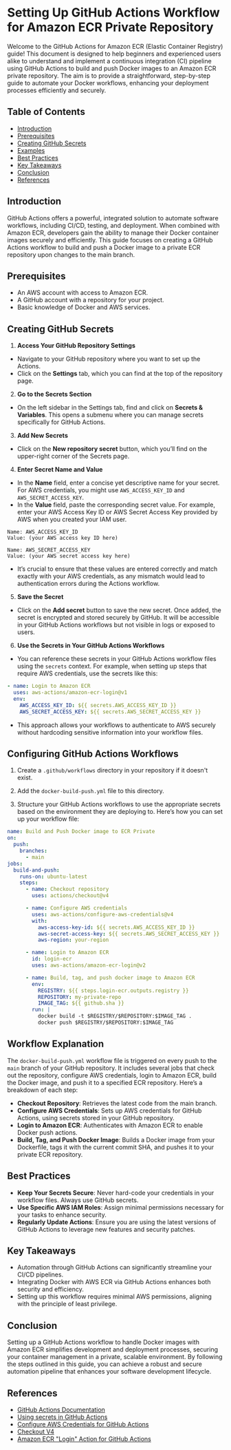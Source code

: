 # Setting Up GitHub Actions Workflow for Amazon ECR Private Repository

Welcome to the GitHub Actions for Amazon ECR (Elastic Container Registry) guide! This document is designed to help beginners and experienced users alike to understand and implement a continuous integration (CI) pipeline using GitHub Actions to build and push Docker images to an Amazon ECR private repository. The aim is to provide a straightforward, step-by-step guide to automate your Docker workflows, enhancing your deployment processes efficiently and securely.

## Table of Contents

- [Introduction](#introduction)
- [Prerequisites](#prerequisites)
- [Creating GitHub Secrets](#creating-github-secrets)
- [Examples](#examples)
- [Best Practices](#best-practices)
- [Key Takeaways](#key-takeaways)
- [Conclusion](#conclusion)
- [References](#references)

## Introduction

GitHub Actions offers a powerful, integrated solution to automate software workflows, including CI/CD, testing, and deployment. When combined with Amazon ECR, developers gain the ability to manage their Docker container images securely and efficiently. This guide focuses on creating a GitHub Actions workflow to build and push a Docker image to a private ECR repository upon changes to the main branch.

## Prerequisites

- An AWS account with access to Amazon ECR.
- A GitHub account with a repository for your project.
- Basic knowledge of Docker and AWS services.

## Creating GitHub Secrets

1. **Access Your GitHub Repository Settings**

- Navigate to your GitHub repository where you want to set up the Actions.
- Click on the **Settings** tab, which you can find at the top of the repository page.

2. **Go to the Secrets Section**

- On the left sidebar in the Settings tab, find and click on **Secrets & Variables**. This opens a submenu where you can manage secrets specifically for GitHub Actions.

3. **Add New Secrets**

- Click on the **New repository secret** button, which you’ll find on the upper-right corner of the Secrets page.
  
4. **Enter Secret Name and Value**

- In the **Name** field, enter a concise yet descriptive name for your secret. For AWS credentials, you might use `AWS_ACCESS_KEY_ID` and `AWS_SECRET_ACCESS_KEY`.
- In the **Value** field, paste the corresponding secret value. For example, enter your AWS Access Key ID or AWS Secret Access Key provided by AWS when you created your IAM user.

```plaintext
Name: AWS_ACCESS_KEY_ID
Value: (your AWS access key ID here)
```

```plaintext
Name: AWS_SECRET_ACCESS_KEY
Value: (your AWS secret access key here)
```

- It’s crucial to ensure that these values are entered correctly and match exactly with your AWS credentials, as any mismatch would lead to authentication errors during the Actions workflow.

5. **Save the Secret**

- Click on the **Add secret** button to save the new secret. Once added, the secret is encrypted and stored securely by GitHub. It will be accessible in your GitHub Actions workflows but not visible in logs or exposed to users.

6. **Use the Secrets in Your GitHub Actions Workflows**

- You can reference these secrets in your GitHub Actions workflow files using the `secrets` context. For example, when setting up steps that require AWS credentials, use the secrets like this:

```yaml
- name: Login to Amazon ECR
  uses: aws-actions/amazon-ecr-login@v1
  env:
    AWS_ACCESS_KEY_ID: ${{ secrets.AWS_ACCESS_KEY_ID }}
    AWS_SECRET_ACCESS_KEY: ${{ secrets.AWS_SECRET_ACCESS_KEY }}
```

- This approach allows your workflows to authenticate to AWS securely without hardcoding sensitive information into your workflow files.

## Configuring GitHub Actions Workflows

1. Create a `.github/workflows` directory in your repository if it doesn't exist.

2. Add the `docker-build-push.yml` file to this directory.

3. Structure your GitHub Actions workflows to use the appropriate secrets based on the environment they are deploying to. Here’s how you can set up your workflow file:


```yml
name: Build and Push Docker image to ECR Private
on:
  push:
    branches:
      - main
jobs:
  build-and-push:
    runs-on: ubuntu-latest
    steps:
      - name: Checkout repository
        uses: actions/checkout@v4

      - name: Configure AWS credentials
        uses: aws-actions/configure-aws-credentials@v4
        with:
          aws-access-key-id: ${{ secrets.AWS_ACCESS_KEY_ID }}
          aws-secret-access-key: ${{ secrets.AWS_SECRET_ACCESS_KEY }}
          aws-region: your-region

      - name: Login to Amazon ECR
        id: login-ecr
        uses: aws-actions/amazon-ecr-login@v2

      - name: Build, tag, and push docker image to Amazon ECR
        env:
          REGISTRY: ${{ steps.login-ecr.outputs.registry }}
          REPOSITORY: my-private-repo
          IMAGE_TAG: ${{ github.sha }}
        run: |
          docker build -t $REGISTRY/$REPOSITORY:$IMAGE_TAG .
          docker push $REGISTRY/$REPOSITORY:$IMAGE_TAG
```

## Workflow Explanation

The `docker-build-push.yml` workflow file is triggered on every push to the `main` branch of your GitHub repository. It includes several jobs that check out the repository, configure AWS credentials, login to Amazon ECR, build the Docker image, and push it to a specified ECR repository. Here’s a breakdown of each step:

- **Checkout Repository**: Retrieves the latest code from the main branch.
- **Configure AWS Credentials**: Sets up AWS credentials for GitHub Actions, using secrets stored in your GitHub repository.
- **Login to Amazon ECR**: Authenticates with Amazon ECR to enable Docker push actions.
- **Build, Tag, and Push Docker Image**: Builds a Docker image from your Dockerfile, tags it with the current commit SHA, and pushes it to your private ECR repository.

## Best Practices

- **Keep Your Secrets Secure**: Never hard-code your credentials in your workflow files. Always use GitHub secrets.
- **Use Specific AWS IAM Roles**: Assign minimal permissions necessary for your tasks to enhance security.
- **Regularly Update Actions**: Ensure you are using the latest versions of GitHub Actions to leverage new features and security patches.

## Key Takeaways

- Automation through GitHub Actions can significantly streamline your CI/CD pipelines.
- Integrating Docker with AWS ECR via GitHub Actions enhances both security and efficiency.
- Setting up this workflow requires minimal AWS permissions, aligning with the principle of least privilege.

## Conclusion

Setting up a GitHub Actions workflow to handle Docker images with Amazon ECR simplifies development and deployment processes, securing your container management in a private, scalable environment. By following the steps outlined in this guide, you can achieve a robust and secure automation pipeline that enhances your software development lifecycle.

## References

- [GitHub Actions Documentation](https://docs.github.com/en/actions)
- [Using secrets in GitHub Actions](https://docs.github.com/en/actions/security-guides/using-secrets-in-github-actions)
- [Configure AWS Credentials for GitHub Actions](https://github.com/aws-actions/configure-aws-credentials)
- [Checkout V4](https://github.com/actions/checkout)
- [Amazon ECR "Login" Action for GitHub Actions](https://github.com/aws-actions/amazon-ecr-login)